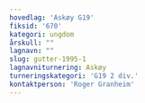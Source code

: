 ```yaml
---
hovedlag: 'Askøy G19'
fiksid: '670'
kategori: ungdom
årskull: ""
lagnavn: ""
slug: gutter-1995-1
lagnavniturnering: Askøy
turneringskategori: 'G19 2 div.'
kontaktperson: 'Roger Granheim'
---
```


